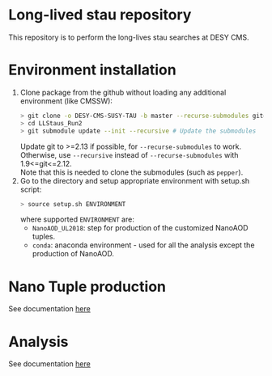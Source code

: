 # Long-lived stau repository

This repository is to perform the long-lives stau searches at DESY CMS.

# Environment installation
1. Clone package from the github without loading any additional environment (like CMSSW):
    ```sh
    > git clone -o DESY-CMS-SUSY-TAU -b master --recurse-submodules git@github.com:DESY-CMS-SUSY-TAU/LLStaus_Run2.git
    > cd LLStaus_Run2
    > git submodule update --init --recursive # Update the submodules
    ```
    Update git to >=2.13 if possible, for `--recurse-submodules` to work.<br>
    Otherwise, use `--recursive` instead of `--recurse-submodules` with 1.9<=git<=2.12.<br>
    Note that this is needed to clone the submodules (such as `pepper`).
2. Go to the directory and setup appropriate environment with setup.sh script:
    ```sh
    > source setup.sh ENVIRONMENT
    ```
    where supported `ENVIRONMENT` are:
    - `NanoAOD_UL2018`: step for production of the customized NanoAOD tuples. 
    - `conda`: anaconda environment - used for all the analysis except the production of NanoAOD.

# Nano Tuple production
See documentation [here](Analysis/README.md)

# Analysis
See documentation [here](Production/README.md)
